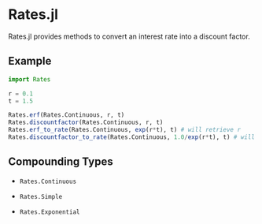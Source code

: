 # Rates.jl

Rates.jl provides methods to convert an interest rate into a discount factor.

## Example

```julia
import Rates

r = 0.1
t = 1.5

Rates.erf(Rates.Continuous, r, t)
Rates.discountfactor(Rates.Continuous, r, t)
Rates.erf_to_rate(Rates.Continuous, exp(r*t), t) # will retrieve r
Rates.discountfactor_to_rate(Rates.Continuous, 1.0/exp(r*t), t) # will retrieve r
```

## Compounding Types

* `Rates.Continuous`

* `Rates.Simple`

* `Rates.Exponential`
